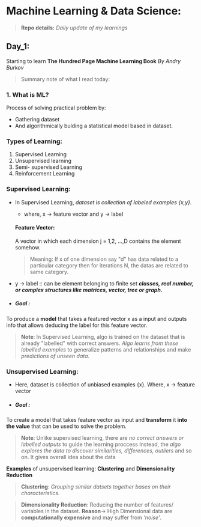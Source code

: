 <!--
title: Machine Learning & Data Science (XDays)
author: Firoj Paudel
Last_Updated: 2024-01-26
-->

# Machine Learning & Data Science:
> **Repo details:** *Daily update of my learnings* 

## Day_1: 
Starting to learn **The Hundred Page Machine Learning Book** _By Andry Burkov_ 

> Summary note of what I read today: 

### 1. **What is ML?**
Process of solving practical problem by: 
  - Gathering dataset
  - And algorithmically bulding a statistical model based in dataset.

### Types of Learning: 
   1. Supervised Learning
   2. Unsupervised learning
   3. Semi- supervised Learning 
   4. Reinforcement Learning 

   ### Supervised Learning:
   - In Supervised Learning, _dataset is collection of labeled examples {x,y}._
     - where, x -> feature vector and y -> label

     #### Feature Vector: 
     A vector in which each dimension j = 1,2, ...,D contains the element somehow.
     > Meaning: If x of one dimension say "d" has data related to a particular category then for iterations N, the datas are related to same category.  
   - y -> label :: can be element belonging to finite set _**classes, real number, or complex structures like matrices, vector, tree or graph.**_

   - ##### Goal : 
   To produce a **model** that takes a featured vector x as a input and outputs info that allows deducing the label for this feature vector. 
  

  > **Note**: In Supervised Learning, algo is trained on the dataset that is already "labelled" with correct answers. 
              _Algo learns from these labelled examples_ to generalize patterns and relationships and make _predictions of unseen data._

  ### Unsupervised Learning: 
   - Here, dataset is collection of unbiased examples {x}. Where, x -> feature vector

   - ##### Goal :
   To create a model that takes feature vector as input and **transform** it **into the value** that can be used to solve the problem. 

  > **Note**: Unlike supervised learning, there are _no correct answers or labelled outputs_ to guide the learning proccess
  Instead, the _algo explores the data to discover similarities, differences, outliers_ and so on. It gives overall idea about the data 

  **Examples** of unsupervised learning: **Clustering** and **Dimensionality Reduction**

  > **Clustering**: _Grouping similar datsets together bases on their characteristics._

  > **Dimensionality Reduction**: Reducing the number of features/ variables in the dataset. 
  **Reason**-> High Dimensional data are **computationally expensive** and may suffer from _'noise'_.

  